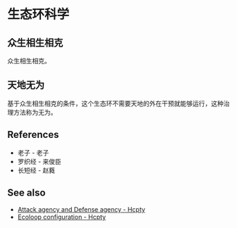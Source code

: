 # 生态环科学

## 众生相生相克

众生相生相克。

## 天地无为

基于众生相生相克的条件，这个生态环不需要天地的外在干预就能够运行，这种治理方法称为无为。

## References

- 老子 - 老子
- 罗织经 - 来俊臣
- 长短经 - 赵蕤

## See also

- [Attack agency and Defense agency - Hcpty](https://github.com/Hcpty/attack-agency-and-defense-agency)
- [Ecoloop configuration - Hcpty](https://github.com/Hcpty/ecoloop-configuration)
